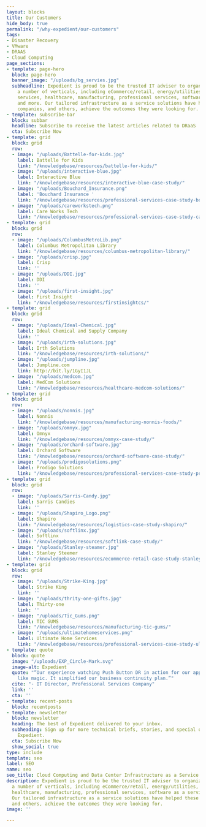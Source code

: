 ```yaml
---
layout: blocks
title: Our Customers
hide_body: true
permalink: "/why-expedient/our-customers"
tags:
- Disaster Recovery
- VMware
- DRAAS
- Cloud Computing
page_sections:
- template: page-hero
  block: page-hero
  banner_image: "/uploads/bg_servies.jpg"
  subheadline: Expedient is proud to be the trusted IT adviser to organizations spanning
    a number of verticals, including eCommerce/retail, energy/utilities, financial
    services, healthcare, manufacturing, professional services, software as a service,
    and more. Our tailored infrastructure as a service solutions have helped these
    companies, and others, achieve the outcomes they were looking for.
- template: subscribe-bar
  block: subbar
  headline: Subscribe to receive the latest articles related to DRaaS
  cta: Subscribe Now
- template: grid
  block: grid
  row:
  - image: "/uploads/Battelle-for-kids.jpg"
    label: Battelle for Kids
    link: "/knowledgebase/resources/battelle-for-kids/"
  - image: "/uploads/interactive-blue.jpg"
    label: Interactive Blue
    link: "/knowledgebase/resources/interactive-blue-case-study/"
  - image: "/uploads/Bouchard_Insurance.png"
    label: 'Bouchard Insurance '
    link: "/knowledgebase/resources/professional-services-case-study-bouchard-insurance/"
  - image: "/uploads/careworkstech.png"
    label: Care Works Tech
    link: "/knowledgebase/resources/professional-services-case-study-careworks-tech/"
- template: grid
  block: grid
  row:
  - image: "/uploads/ColumbusMetroLib.png"
    label: Columbus Metropolitan Library
    link: "/knowledgebase/resources/columbus-metropolitan-library/"
  - image: "/uploads/crisp.jpg"
    label: Crisp
    link: ''
  - image: "/uploads/DDI.jpg"
    label: DDI
    link: ''
  - image: "/uploads/first-insight.jpg"
    label: First Insight
    link: "/knowledgebase/resources/firstinsightcs/"
- template: grid
  block: grid
  row:
  - image: "/uploads/Ideal-Chemical.jpg"
    label: Ideal Chemical and Supply Company
    link: ''
  - image: "/uploads/irth-solutions.jpg"
    label: Irth Solutions
    link: "/knowledgebase/resources/irth-solutions/"
  - image: "/uploads/jumpline.jpg"
    label: Jumpline.com
    link: http://bit.ly/1GyI1JL
  - image: "/uploads/medcom.jpg"
    label: MedCom Solutions
    link: "/knowledgebase/resources/healthcare-medcom-solutions/"
- template: grid
  block: grid
  row:
  - image: "/uploads/nonnis.jpg"
    label: Nonnis
    link: "/knowledgebase/resources/manufacturing-nonnis-foods/"
  - image: "/uploads/omnyx.jpg"
    label: Omnyx
    link: "/knowledgebase/resources/omnyx-case-study/"
  - image: "/uploads/orchard-software.jpg"
    label: Orchard Software
    link: "/knowledgebase/resources/orchard-software-case-study/"
  - image: "/uploads/prodigosolutions.png"
    label: Prodigo Solutions
    link: "/knowledgebase/resources/professional-services-case-study-prodigo-solutions/"
- template: grid
  block: grid
  row:
  - image: "/uploads/Sarris-Candy.jpg"
    label: Sarris Candies
    link: ''
  - image: "/uploads/Shapiro_Logo.png"
    label: Shapiro
    link: "/knowledgebase/resources/logistics-case-study-shapiro/"
  - image: "/uploads/softlinx.jpg"
    label: Softlinx
    link: "/knowledgebase/resources/softlink-case-study/"
  - image: "/uploads/Stanley-steamer.jpg"
    label: Stanley Steemer
    link: "/knowledgebase/resources/ecommerce-retail-case-study-stanley-steemer/"
- template: grid
  block: grid
  row:
  - image: "/uploads/Strike-King.jpg"
    label: Strike King
    link: ''
  - image: "/uploads/thrity-one-gifts.jpg"
    label: Thirty-one
    link: ''
  - image: "/uploads/Tic_Gums.png"
    label: TIC GUMS
    link: "/knowledgebase/resources/manufacturing-tic-gums/"
  - image: "/uploads/ultimatehomeservices.png"
    label: Ultimate Home Services
    link: "/knowledgebase/resources/professional-services-case-study-ultimate-home-services/"
- template: quote
  block: quote
  image: "/uploads/EXP_Circle-Mark.svg"
  image-alt: Expedient
  quote: "“Our experience watching Push Button DR in action for our applications was
    like magic. It simplified our business continuity plan.”"
  cite: "- IT Director, Professional Services Company"
  link: ''
  cta: ''
- template: recent-posts
  block: recentposts
- template: newsletter
  block: newsletter
  heading: The best of Expedient delivered to your inbox.
  subheading: Sign up for more technical briefs, stories, and special offers from
    Expedient.
  cta: Subscribe Now
  show_social: true
type: include
template: seo
label: SEO
name: seo
seo_title: Cloud Computing and Data Center Infrastructure as a Service
description: Expedient is proud to be the trusted IT adviser to organizations spanning
  a number of verticals, including eCommerce/retail, energy/utilities, financial services,
  healthcare, manufacturing, professional services, software as a service, and more.
  Our tailored infrastructure as a service solutions have helped these companies,
  and others, achieve the outcomes they were looking for.
image: ''

---
```


